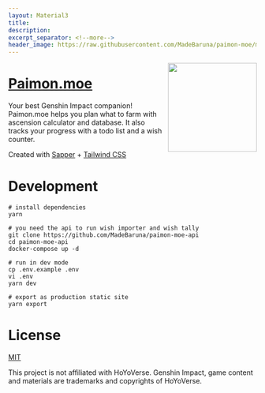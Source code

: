 ```yaml
---
layout: Material3
title: 
description: 
excerpt_separator: <!--more-->
header_image: https://raw.githubusercontent.com/MadeBaruna/paimon-moe/main/static/paimon-og.png
---
```


<img src="https://raw.githubusercontent.com/MadeBaruna/paimon-moe/main/static/paimon-og.png" align="right" width="180px"/>

# [Paimon.moe](https://paimon.moe)

Your best Genshin Impact companion! Paimon.moe helps you plan what to farm with ascension calculator and database. It also tracks your progress with a todo list and a wish counter.

Created with [Sapper](https://sapper.svelte.dev/) + [Tailwind CSS](https://tailwindcss.com/)

# Development

```
# install dependencies
yarn

# you need the api to run wish importer and wish tally
git clone https://github.com/MadeBaruna/paimon-moe-api
cd paimon-moe-api
docker-compose up -d

# run in dev mode
cp .env.example .env
vi .env
yarn dev

# export as production static site
yarn export
```

# License

[MIT](https://github.com/MadeBaruna/paimon-moe/blob/main/LICENSE)

This project is not affiliated with HoYoVerse.
Genshin Impact, game content and materials are trademarks and copyrights of HoYoVerse.